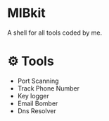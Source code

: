 # MIBkit
A shell for all tools coded by me.


# ⚙️ Tools
- Port Scanning
- Track Phone Number
- Key logger
- Email Bomber
- Dns Resolver
